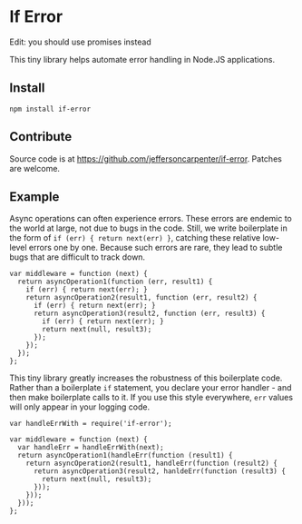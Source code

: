 # If Error

Edit: you should use promises instead

This tiny library helps automate error handling in Node.JS applications.

## Install

`npm install if-error`

## Contribute

Source code is at https://github.com/jeffersoncarpenter/if-error.
Patches are welcome.

## Example

Async operations can often experience errors.  These errors are
endemic to the world at large, not due to bugs in the code.  Still, we
write boilerplate in the form of `if (err) { return next(err) }`,
catching these relative low-level errors one by one.  Because such
errors are rare, they lead to subtle bugs that are difficult to track
down.

```
var middleware = function (next) {
  return asyncOperation1(function (err, result1) {
    if (err) { return next(err); }
    return asyncOperation2(result1, function (err, result2) {
      if (err) { return next(err); }
      return asyncOperation3(result2, function (err, result3) {
        if (err) { return next(err); }
        return next(null, result3);
      });
    });
  });
};
```

This tiny library greatly increases the robustness of this boilerplate
code.  Rather than a boilerplate `if` statement, you declare your
error handler - and then make boilerplate calls to it.  If you use
this style everywhere, `err` values will only appear in your logging
code.

```
var handleErrWith = require('if-error');

var middleware = function (next) {
  var handleErr = handleErrWith(next);
  return asyncOperation1(handleErr(function (result1) {
    return asyncOperation2(result1, handleErr(function (result2) {
      return asyncOperation3(result2, hanldeErr(function (result3) {
        return next(null, result3);
      }));
    }));
  }));
};
```
